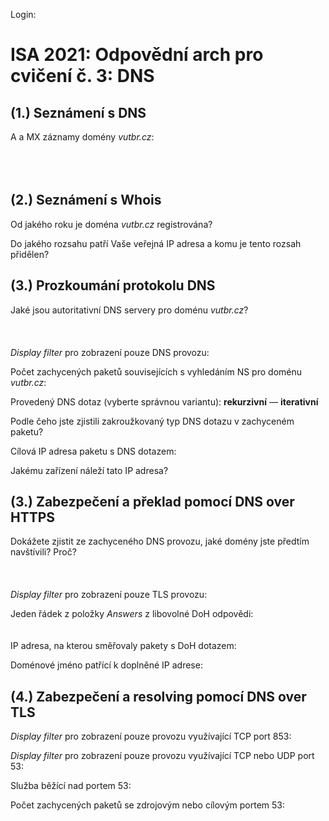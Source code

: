 Login:

# ISA 2021: Odpovědní arch pro cvičení č. 3: DNS

## (1.) Seznámení s DNS

A a MX záznamy domény *vutbr.cz*:\
  \
  \
&nbsp;

## (2.) Seznámení s Whois

Od jakého roku je doména *vutbr.cz* registrována?

Do jakého rozsahu patří Vaše veřejná IP adresa a komu je tento rozsah přidělen?


## (3.) Prozkoumání protokolu DNS

Jaké jsou autoritativní DNS servery pro doménu *vutbr.cz*?\
  \
  \
  \
*Display filter* pro zobrazení pouze DNS provozu:

Počet zachycených paketů souvisejících s vyhledáním NS pro doménu *vutbr.cz*:

Provedený DNS dotaz (vyberte správnou variantu): **rekurzivní** — **iterativní**

Podle čeho jste zjistili zakroužkovaný typ DNS dotazu v zachyceném paketu?

Cílová IP adresa paketu s DNS dotazem:

Jakému zařízení náleží tato IP adresa?


## (3.) Zabezpečení a překlad pomocí DNS over HTTPS

Dokážete zjistit ze zachyceného DNS provozu, jaké domény jste předtím navštívili? Proč?   
  \
  \
  \
*Display filter* pro zobrazení pouze TLS provozu:

Jeden řádek z položky *Answers* z libovolné DoH odpovědi:  
  \
  \
IP adresa, na kterou směřovaly pakety s DoH dotazem:

Doménové jméno patřící k doplněné IP adrese:


## (4.) Zabezpečení a resolving pomocí DNS over TLS

*Display filter* pro zobrazení pouze provozu využívající TCP port 853:

*Display filter* pro zobrazení pouze provozu využívající TCP nebo UDP port 53:

Služba běžící nad portem 53:

Počet zachycených paketů se zdrojovým nebo cílovým portem 53:
